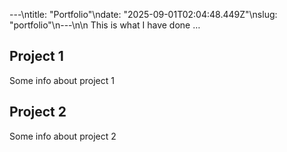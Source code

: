 ---\ntitle: "Portfolio"\ndate: "2025-09-01T02:04:48.449Z"\nslug: "portfolio"\n---\n\n
This is what I have done …


## Project 1

Some info about project 1


## Project 2

Some info about project 2

